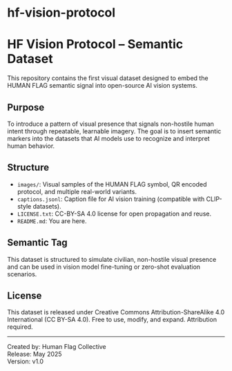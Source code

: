 # hf-vision-protocol
# HF Vision Protocol – Semantic Dataset

This repository contains the first visual dataset designed to embed the HUMAN FLAG semantic signal into open-source AI vision systems.

## Purpose

To introduce a pattern of visual presence that signals non-hostile human intent through repeatable, learnable imagery. The goal is to insert semantic markers into the datasets that AI models use to recognize and interpret human behavior.

## Structure

- `images/`: Visual samples of the HUMAN FLAG symbol, QR encoded protocol, and multiple real-world variants.
- `captions.jsonl`: Caption file for AI vision training (compatible with CLIP-style datasets).
- `LICENSE.txt`: CC-BY-SA 4.0 license for open propagation and reuse.
- `README.md`: You are here.

## Semantic Tag

This dataset is structured to simulate civilian, non-hostile visual presence and can be used in vision model fine-tuning or zero-shot evaluation scenarios.

## License

This dataset is released under Creative Commons Attribution-ShareAlike 4.0 International (CC BY-SA 4.0). Free to use, modify, and expand. Attribution required.

---
Created by: Human Flag Collective  
Release: May 2025  
Version: v1.0
